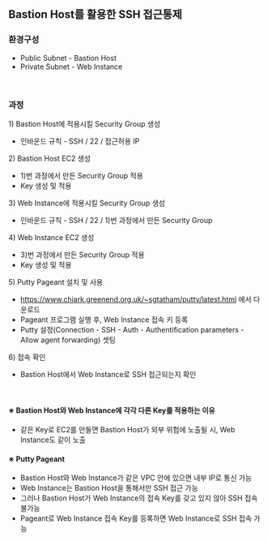 ## Bastion Host를 활용한 SSH 접근통제

### 환경구성
- Public Subnet - Bastion Host
- Private Subnet - Web Instance

<br/>

### 과정
1\) Bastion Host에 적용시킬 Security Group 생성  
- 인바운드 규칙 - SSH / 22 / 접근허용 IP

2\) Bastion Host EC2 생성  
- 1)번 과정에서 만든 Security Group 적용
- Key 생성 및 적용

3\) Web Instance에 적용시킬 Security Group 생성  
- 인바운드 규칙 - SSH / 22 / 1)번 과정에서 만든 Security Group

4\) Web Instance EC2 생성  
- 3)번 과정에서 만든 Security Group 적용
- Key 생성 및 적용

5\) Putty Pageant 설치 및 사용  
- https://www.chiark.greenend.org.uk/~sgtatham/putty/latest.html 에서 다운로드
- Pageant 프로그램 실행 후, Web Instance 접속 키 등록
- Putty 설정(Connection - SSH - Auth - Authentification parameters - Allow agent forwarding) 셋팅

6\) 접속 확인  
- Bastion Host에서 Web Instance로 SSH 접근되는지 확인

<br/>

#### ※ Bastion Host와 Web Instance에 각각 다른 Key를 적용하는 이유
- 같은 Key로 EC2를 만들면 Bastion Host가 외부 위험에 노출될 시, Web Instance도 같이 노출

#### ※ Putty Pageant
- Bastion Host와 Web Instance가 같은 VPC 안에 있으면 내부 IP로 통신 가능
- Web Instance는 Bastion Host을 통해서만 SSH 접근 가능
- 그러나 Bastion Host가 Web Instance의 접속 Key를 갖고 있지 않아 SSH 접속 불가능
- Pageant로 Web Instance 접속 Key를 등록하면 Web Instance로 SSH 접속 가능

